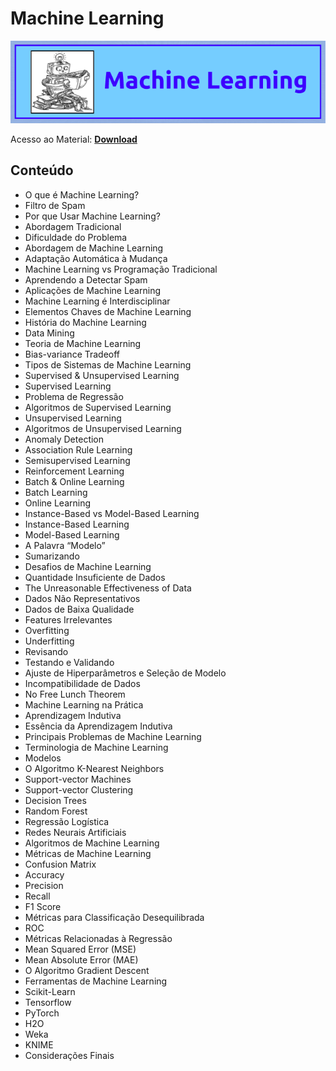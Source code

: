# Machine Learning

![img](https://raw.githubusercontent.com/the-akira/CC33Z/master/Imagens/MachineLearning.png)

Acesso ao Material: **[Download](https://github.com/the-akira/CC33Z/raw/master/Cursos/Machine%20Learning/MachineLearning.pdf)**

## Conteúdo

- O que é Machine Learning?
- Filtro de Spam
- Por que Usar Machine Learning?
- Abordagem Tradicional
- Dificuldade do Problema
- Abordagem de Machine Learning
- Adaptação Automática à Mudança
- Machine Learning vs Programação Tradicional
- Aprendendo a Detectar Spam
- Aplicações de Machine Learning
- Machine Learning é Interdisciplinar
- Elementos Chaves de Machine Learning
- História do Machine Learning
- Data Mining
- Teoria de Machine Learning
- Bias-variance Tradeoff
- Tipos de Sistemas de Machine Learning
- Supervised & Unsupervised Learning
- Supervised Learning
- Problema de Regressão
- Algoritmos de Supervised Learning
- Unsupervised Learning
- Algoritmos de Unsupervised Learning
- Anomaly Detection
- Association Rule Learning
- Semisupervised Learning
- Reinforcement Learning
- Batch & Online Learning
- Batch Learning
- Online Learning
- Instance-Based vs Model-Based Learning
- Instance-Based Learning
- Model-Based Learning
- A Palavra “Modelo”
- Sumarizando
- Desafios de Machine Learning
- Quantidade Insuficiente de Dados
- The Unreasonable Effectiveness of Data
- Dados Não Representativos
- Dados de Baixa Qualidade
- Features Irrelevantes
- Overfitting
- Underfitting
- Revisando
- Testando e Validando
- Ajuste de Hiperparâmetros e Seleção de Modelo
- Incompatibilidade de Dados
- No Free Lunch Theorem
- Machine Learning na Prática
- Aprendizagem Indutiva
- Essência da Aprendizagem Indutiva
- Principais Problemas de Machine Learning
- Terminologia de Machine Learning
- Modelos
- O Algoritmo K-Nearest Neighbors
- Support-vector Machines
- Support-vector Clustering
- Decision Trees
- Random Forest
- Regressão Logística
- Redes Neurais Artificiais
- Algoritmos de Machine Learning
- Métricas de Machine Learning
- Confusion Matrix
- Accuracy
- Precision
- Recall
- F1 Score
- Métricas para Classificação Desequilibrada
- ROC
- Métricas Relacionadas à Regressão
- Mean Squared Error (MSE)
- Mean Absolute Error (MAE)
- O Algoritmo Gradient Descent
- Ferramentas de Machine Learning
- Scikit-Learn
- Tensorflow
- PyTorch
- H2O
- Weka
- KNIME
- Considerações Finais
